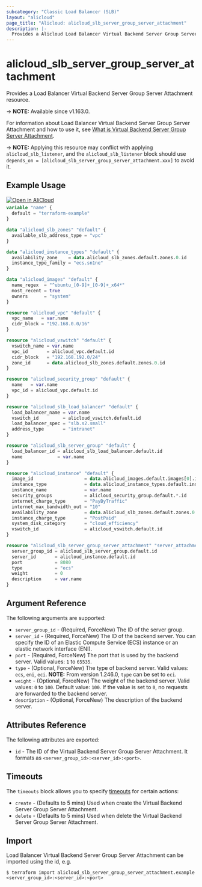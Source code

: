 ```yaml
---
subcategory: "Classic Load Balancer (SLB)"
layout: "alicloud"
page_title: "Alicloud: alicloud_slb_server_group_server_attachment"
description: |-
  Provides a Alicloud Load Balancer Virtual Backend Server Group Server Attachment resource.
---
```


# alicloud_slb_server_group_server_attachment

Provides a Load Balancer Virtual Backend Server Group Server Attachment resource.

-> **NOTE:** Available since v1.163.0.

For information about Load Balancer Virtual Backend Server Group Server Attachment and how to use it, see [What is Virtual Backend Server Group Server Attachment](https://www.alibabacloud.com/help/en/slb/classic-load-balancer/developer-reference/api-slb-2014-05-15-addvservergroupbackendservers).

-> **NOTE:** Applying this resource may conflict with applying `alicloud_slb_listener`, 
and the `alicloud_slb_listener` block should use `depends_on = [alicloud_slb_server_group_server_attachment.xxx]` to avoid it.

## Example Usage

<div style="display: block;margin-bottom: 40px;"><div class="oics-button" style="float: right;position: absolute;margin-bottom: 10px;">
  <a href="https://api.aliyun.com/terraform?resource=alicloud_slb_server_group_server_attachment&exampleId=9da2adb6-0785-e634-d06d-b1838eaac79a1252ba4e&activeTab=example&spm=docs.r.slb_server_group_server_attachment.0.9da2adb607&intl_lang=EN_US" target="_blank">
    <img alt="Open in AliCloud" src="https://img.alicdn.com/imgextra/i1/O1CN01hjjqXv1uYUlY56FyX_!!6000000006049-55-tps-254-36.svg" style="max-height: 44px; max-width: 100%;">
  </a>
</div></div>

```terraform
variable "name" {
  default = "terraform-example"
}

data "alicloud_slb_zones" "default" {
  available_slb_address_type = "vpc"
}

data "alicloud_instance_types" "default" {
  availability_zone    = data.alicloud_slb_zones.default.zones.0.id
  instance_type_family = "ecs.sn1ne"
}

data "alicloud_images" "default" {
  name_regex  = "^ubuntu_[0-9]+_[0-9]+_x64*"
  most_recent = true
  owners      = "system"
}

resource "alicloud_vpc" "default" {
  vpc_name   = var.name
  cidr_block = "192.168.0.0/16"
}

resource "alicloud_vswitch" "default" {
  vswitch_name = var.name
  vpc_id       = alicloud_vpc.default.id
  cidr_block   = "192.168.192.0/24"
  zone_id      = data.alicloud_slb_zones.default.zones.0.id
}

resource "alicloud_security_group" "default" {
  name   = var.name
  vpc_id = alicloud_vpc.default.id
}

resource "alicloud_slb_load_balancer" "default" {
  load_balancer_name = var.name
  vswitch_id         = alicloud_vswitch.default.id
  load_balancer_spec = "slb.s2.small"
  address_type       = "intranet"
}

resource "alicloud_slb_server_group" "default" {
  load_balancer_id = alicloud_slb_load_balancer.default.id
  name             = var.name
}

resource "alicloud_instance" "default" {
  image_id                   = data.alicloud_images.default.images[0].id
  instance_type              = data.alicloud_instance_types.default.instance_types[0].id
  instance_name              = var.name
  security_groups            = alicloud_security_group.default.*.id
  internet_charge_type       = "PayByTraffic"
  internet_max_bandwidth_out = "10"
  availability_zone          = data.alicloud_slb_zones.default.zones.0.id
  instance_charge_type       = "PostPaid"
  system_disk_category       = "cloud_efficiency"
  vswitch_id                 = alicloud_vswitch.default.id
}

resource "alicloud_slb_server_group_server_attachment" "server_attachment" {
  server_group_id = alicloud_slb_server_group.default.id
  server_id       = alicloud_instance.default.id
  port            = 8080
  type            = "ecs"
  weight          = 0
  description     = var.name
}
```

## Argument Reference

The following arguments are supported:

* `server_group_id` - (Required, ForceNew) The ID of the server group.
* `server_id` - (Required, ForceNew) The ID of the backend server. You can specify the ID of an Elastic Compute Service (ECS) instance or an elastic network interface (ENI).
* `port` - (Required, ForceNew) The port that is used by the backend server. Valid values: `1` to `65535`.
* `type` - (Optional, ForceNew) The type of backend server. Valid values: `ecs`, `eni`, `eci`. **NOTE:** From version 1.246.0, `type` can be set to `eci`.
* `weight` - (Optional, ForceNew) The weight of the backend server. Valid values: `0` to `100`. Default value: `100`. If the value is set to `0`, no requests are forwarded to the backend server.
* `description` - (Optional, ForceNew) The description of the backend server.

## Attributes Reference

The following attributes are exported:

* `id` - The ID of the Virtual Backend Server Group Server Attachment. It formats as `<server_group_id>:<server_id>:<port>`.

## Timeouts

The `timeouts` block allows you to specify [timeouts](https://www.terraform.io/docs/configuration-0-11/resources.html#timeouts) for certain actions:

* `create` - (Defaults to 5 mins) Used when create the Virtual Backend Server Group Server Attachment.
* `delete` - (Defaults to 5 mins) Used when delete the Virtual Backend Server Group Server Attachment.

## Import

Load Balancer Virtual Backend Server Group Server Attachment can be imported using the id, e.g.

```shell
$ terraform import alicloud_slb_server_group_server_attachment.example <server_group_id>:<server_id>:<port>
```
